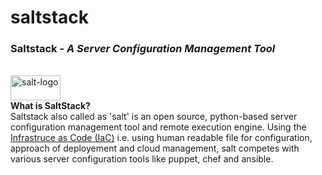 # saltstack

<h3>Saltstack - <i> A Server Configuration Management Tool</i></h3><br />
<a href='https://docs.saltstack.com/en/latest' target='_blank'><img src='http://saltstack.com/wp-content/uploads/2014/12/saltStack_horizontal_dark_800x251.png' alt='salt-logo' height='40px' width='80px'/></a><br />
<b>What is SaltStack? </b><br />
Saltstack also called as 'salt' is an open source, python-based server configuration management tool and remote execution engine. Using the <a href='https://en.wikipedia.org/wiki/Infrastructure_as_Code'>Infrastruce as Code (IaC)</a> i.e. using human readable file for configuration, approach of deployement and cloud management, salt competes with various server configuration tools like puppet, chef and ansible.<br />


